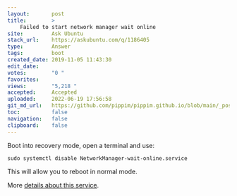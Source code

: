 ```yaml
---
layout:       post
title:        >
    Failed to start network manager wait online
site:         Ask Ubuntu
stack_url:    https://askubuntu.com/q/1186405
type:         Answer
tags:         boot
created_date: 2019-11-05 11:43:30
edit_date:    
votes:        "0 "
favorites:    
views:        "5,218 "
accepted:     Accepted
uploaded:     2022-06-19 17:56:58
git_md_url:   https://github.com/pippim/pippim.github.io/blob/main/_posts/2019/2019-11-05-Failed-to-start-network-manager-wait-online.md
toc:          false
navigation:   false
clipboard:    false
---
```


Boot into recovery mode, open a terminal and use:

``` 
sudo systemctl disable NetworkManager-wait-online.service
```

This will allow you to reboot in normal mode.

More [details about this service][1].


  [1]: https://askubuntu.com/questions/1018576/what-does-networkmanager-wait-online-service-do
